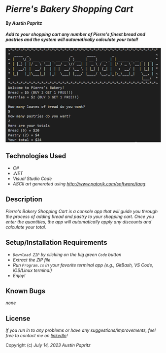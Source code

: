 # _Pierre's Bakery Shopping Cart_

#### By _Austin Papritz_

#### _Add to your shopping cart any number of Pierre's finest bread and pastries and the system will automatically calculate your total!_

![Pierre's Bakery Shopping Cart screen shot](./Bakery/Assets/Pierres-bakery_ss.png)

## Technologies Used

* _C#_
* _.NET_
* _Visual Studio Code_
* _ASCII art generated using http://www.patorjk.com/software/taag_

## Description

_Pierre's Bakery Shopping Cart is a console app that will guide you through the process of adding bread and pastry to your shopping cart. Once you enter the quantities, the app will automatically apply any discounts and calculate your total._

## Setup/Installation Requirements

* _`Download ZIP` by clicking on the big green `Code` button_
* _Extract the ZIP file_
* _Run `Program.cs` in your favorite terminal app (e.g., GitBash, VS Code, iOS/Linux terminal)_
* _Enjoy!_

## Known Bugs

_none_

## License

_If you run in to any problems or have any suggestions/improvements, feel free to contact me on [linkedIn](https://www.linkedin.com/in/austin-papritz)!_

Copyright (c) _July 14, 2023_ _Austin Papritz_